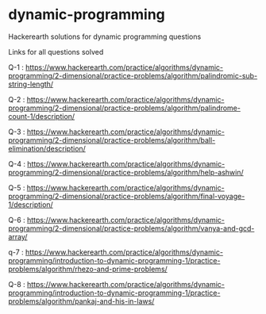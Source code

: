 # dynamic-programming
Hackerearth solutions for dynamic programming questions


Links for all questions solved

Q-1 : https://www.hackerearth.com/practice/algorithms/dynamic-programming/2-dimensional/practice-problems/algorithm/palindromic-sub-string-length/

Q-2 : https://www.hackerearth.com/practice/algorithms/dynamic-programming/2-dimensional/practice-problems/algorithm/palindrome-count-1/description/

Q-3 : https://www.hackerearth.com/practice/algorithms/dynamic-programming/2-dimensional/practice-problems/algorithm/ball-elimination/description/

Q-4 : https://www.hackerearth.com/practice/algorithms/dynamic-programming/2-dimensional/practice-problems/algorithm/help-ashwin/

Q-5 : https://www.hackerearth.com/practice/algorithms/dynamic-programming/2-dimensional/practice-problems/algorithm/final-voyage-1/description/

Q-6 : https://www.hackerearth.com/practice/algorithms/dynamic-programming/2-dimensional/practice-problems/algorithm/vanya-and-gcd-array/

q-7 : https://www.hackerearth.com/practice/algorithms/dynamic-programming/introduction-to-dynamic-programming-1/practice-problems/algorithm/rhezo-and-prime-problems/

Q-8 : https://www.hackerearth.com/practice/algorithms/dynamic-programming/introduction-to-dynamic-programming-1/practice-problems/algorithm/pankaj-and-his-in-laws/
